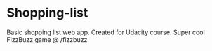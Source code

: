 # Shopping-list

Basic shopping list web app. Created for Udacity course.
Super cool FizzBuzz game @ /fizzbuzz
